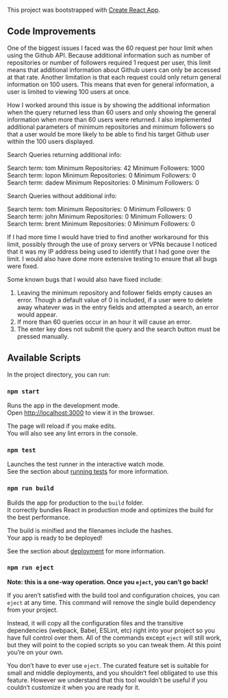 This project was bootstrapped with [Create React App](https://github.com/facebook/create-react-app).
## Code Improvements

One of the biggest issues I faced was the 60 request per hour limit when using the Github API. Because additional information such as number of repositories or number of followers required 1 request per user, this limit means that additional information about Github users can only be accessed at that rate. Another limitation is that each request could only return general information on 100 users. This means that even for general information, a user is limited to viewing 100 users at once. 

How I worked around this issue is by showing the additional information when the query returned less than 60 users and only showing the general information when more than 60 users were returned. I also implemented additional parameters of minimum repositories and minimum followers so that a user would be more likely to be able to find his target Github user within the 100 users displayed. 

Search Queries returning additional info: <br/>

Search term: tom  Minimum Repositories: 42  Minimum Followers: 1000 <br/>
Search term: lopon  Minimum Repositories: 0   Minimum Followers: 0 <br/>
Search term: dadew  Minimum Repositories: 0   Minimum Followers: 0 <br/>

Search Queries without additional info: <br/>

Search term: tom  Minimum Repositories: 0  Minimum Followers: 0 <br/>
Search term: john  Minimum Repositories: 0   Minimum Followers: 0 <br/>
Search term: brent  Minimum Repositories: 0   Minimum Followers: 0 <br/>

If I had more time I would have tried to find another workaround for this limit, possibly through the use of proxy servers or VPNs because I noticed that it was my IP address being used to identify that I had gone over the limit. I would also have done more extensive testing to ensure that all bugs were fixed. 

Some known bugs that I would also have fixed include:<br/>

1. Leaving the minimum repository and follower fields empty causes an error. Though a default value of 0 is included, if a user were to delete away whatever was in the entry fields and attempted a search, an error would appear.<br/> 
2. If more than 60 queries occur in an hour it will cause an error. <br/>
3. The enter key does not submit the query and the search button must be pressed manually. 


## Available Scripts

In the project directory, you can run:

### `npm start`

Runs the app in the development mode.<br />
Open [http://localhost:3000](http://localhost:3000) to view it in the browser.

The page will reload if you make edits.<br />
You will also see any lint errors in the console.

### `npm test`

Launches the test runner in the interactive watch mode.<br />
See the section about [running tests](https://facebook.github.io/create-react-app/docs/running-tests) for more information.

### `npm run build`

Builds the app for production to the `build` folder.<br />
It correctly bundles React in production mode and optimizes the build for the best performance.

The build is minified and the filenames include the hashes.<br />
Your app is ready to be deployed!

See the section about [deployment](https://facebook.github.io/create-react-app/docs/deployment) for more information.

### `npm run eject`

**Note: this is a one-way operation. Once you `eject`, you can’t go back!**

If you aren’t satisfied with the build tool and configuration choices, you can `eject` at any time. This command will remove the single build dependency from your project.

Instead, it will copy all the configuration files and the transitive dependencies (webpack, Babel, ESLint, etc) right into your project so you have full control over them. All of the commands except `eject` will still work, but they will point to the copied scripts so you can tweak them. At this point you’re on your own.

You don’t have to ever use `eject`. The curated feature set is suitable for small and middle deployments, and you shouldn’t feel obligated to use this feature. However we understand that this tool wouldn’t be useful if you couldn’t customize it when you are ready for it.



